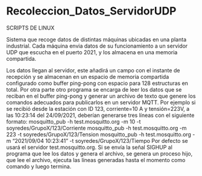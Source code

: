 # Recoleccion_Datos_ServidorUDP
SCRIPTS DE LINUX

Sistema que recoge datos de distintas máquinas ubicadas en una planta industrial.
Cada máquina envia datos de su funcionamiento a un servidor UDP que escucha
en el puerto 2021, y los almacena en una memoria compartida.

Los datos llegan al servidor, este añadirá un campo con el instante de recepción
y se almacenan en un espacio de memoria compartida configurado como buffer ping-pong
con espacio para 128 estructuras en total.
Por otra parte otro programa se encarga de leer los datos que se reciban en el
buffer ping-pong y generar un archivo de texto que genere los comandos adecuados
para publicarlos en un servidor MQTT. Por ejemplo si se recibió desde la estación
con ID 123, corriente=10 A y tensión=223V, a las 10:23:14 del 24/09/2021, deberían
generarse tres líneas con el siguiente formato:
mosquitto_pub -h test.mosquitto.org -m 10 -t soyredes/GrupoX/123/Corriente
mosquitto_pub -h test.mosquitto.org -m 223 -t soyredes/GrupoX/123/Tension
mosquitto_pub -h test.mosquitto.org -m “2021/09/04 10:23:41” -t
soyredes/GrupoX/123/Tiempo
Por defecto se usará el servidor test.mosquitto.org.
Si se envía la señal SIGHUP al programa que lee los datos y genera el archivo, se
genera un proceso hijo, que lee el archivo, ejecuta las líneas generadas
hasta el momento como comando y luego termina.
